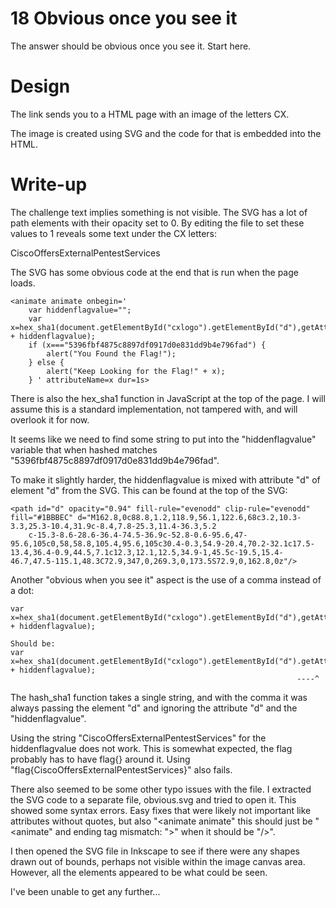 # 18 Obvious once you see it

The answer should be obvious once you see it. Start here.

# Design

The link sends you to a HTML page with an image of the letters CX.

The image is created using SVG and the code for that is embedded into the HTML.

# Write-up
The challenge text implies something is not visible. The SVG has a lot of path
elements with their opacity set to 0. By editing the file to set these values
to 1 reveals some text under the CX letters:

CiscoOffersExternalPentestServices

The SVG has some obvious code at the end that is run when the page loads.

```SVG
<animate animate onbegin='
	var hiddenflagvalue="";
	var x=hex_sha1(document.getElementById("cxlogo").getElementById("d"),getAttribute("d") + hiddenflagvalue);
	if (x==="5396fbf4875c8897df0917d0e831dd9b4e796fad") {
		alert("You Found the Flag!");
	} else {
		alert("Keep Looking for the Flag!" + x);
	} ' attributeName=x dur=1s>
```

There is also the hex_sha1 function in JavaScript at the top of the page. I
will assume this is a standard implementation, not tampered with, and will
overlook it for now.

It seems like we need to find some string to put into the "hiddenflagvalue"
variable that when hashed matches "5396fbf4875c8897df0917d0e831dd9b4e796fad".

To make it slightly harder, the hiddenflagvalue is mixed with attribute "d" of
element "d" from the SVG. This can be found at the top of the SVG:

```SVG
<path id="d" opacity="0.94" fill-rule="evenodd" clip-rule="evenodd" fill="#1BBBEC" d="M162.8,0c88.8,1.2,118.9,56.1,122.6,68c3.2,10.3-3.3,25.3-10.4,31.9c-8.4,7.8-25.3,11.4-36.3,5.2
	c-15.3-8.6-28.6-36.4-74.5-36.9c-52.8-0.6-95.6,47-95.6,105c0,58,58.8,105.4,95.6,105c30.4-0.3,54.9-20.4,70.2-32.1c17.5-13.4,36.4-0.9,44.5,7.1c12.3,12.1,12.5,34.9-1,45.5c-19.5,15.4-46.7,47.5-115.1,48.3C72.9,347,0,269.3,0,173.5S72.9,0,162.8,0z"/>
```

Another "obvious when you see it" aspect is the use of a comma instead of a dot:

```SVG
var x=hex_sha1(document.getElementById("cxlogo").getElementById("d"),getAttribute("d") + hiddenflagvalue);

Should be:
var x=hex_sha1(document.getElementById("cxlogo").getElementById("d").getAttribute("d") + hiddenflagvalue);
                                                                ----^
```

The hash_sha1 function takes a single string, and with the comma it was always
passing the element "d" and ignoring the attribute "d" and the
"hiddenflagvalue".

Using the string "CiscoOffersExternalPentestServices" for the hiddenflagvalue
does not work. This is somewhat expected, the flag probably has to have flag{}
around it. Using "flag{CiscoOffersExternalPentestServices}" also fails.

There also seemed to be some other typo issues with the file. I extracted the
SVG code to a separate file, obvious.svg and tried to open it. This showed some
syntax errors. Easy fixes that were likely not important like attributes
without quotes, but also "<animate animate" this should just be "<animate" and
ending tag mismatch: ">" when it should be "/>".

I then opened the SVG file in Inkscape to see if there were any shapes drawn
out of bounds, perhaps not visible within the image canvas area. However, all
the elements appeared to be what could be seen.

I've been unable to get any further...
